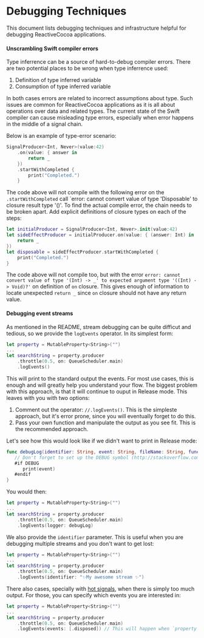 # Debugging Techniques

This document lists debugging techniques and infrastructure helpful for debugging ReactiveCocoa applications.

#### Unscrambling Swift compiler errors

Type inferrence can be a source of hard-to-debug compiler errors. There are two potential places to be wrong when type inferrence used:

1. Definition of type inferred variable
2. Consumption of type inferred variable

In both cases errors are related to incorrect assumptions about type. Such issues are common for ReactiveCocoa applications as it is all about operations over data and related types. The current state of the Swift compiler can cause misleading type errors, especially when error happens in the middle of a signal chain. 

Below is an example of type-error scenario:

```swift
SignalProducer<Int, Never>(value:42)
    .on(value: { answer in
        return _
    })
    .startWithCompleted {
        print("Completed.")
    }
```

The code above will not compile with the following error on the `.startWithCompleted` call `error: cannot convert value of type 'Disposable' to closure result type '()'. To find the actual compile error, the chain needs to be broken apart. Add explicit definitions of closure types on each of the steps:

```swift
let initialProducer = SignalProducer<Int, Never>.init(value:42)
let sideEffectProducer = initialProducer.on(value: { (answer: Int) in
    return _
})
let disposable = sideEffectProducer.startWithCompleted {
    print("Completed.")
}
```

The code above will not compile too, but with the error `error: cannot convert value of type '(Int) -> _' to expected argument type '((Int) -> Void)?'` on definition of `on` closure. This gives enough of information to locate unexpected `return _` since `on` closure should not have any return value.

#### Debugging event streams

As mentioned in the README, stream debugging can be quite difficut and tedious, so we provide the `logEvents` operator. In its  simplest form:

```swift
let property = MutableProperty<String>("")
...
let searchString = property.producer
    .throttle(0.5, on: QueueScheduler.main)
    .logEvents()
```

This will print to the standard output the events. For most use cases, this is enough and will greatly help you understand your flow. 
The biggest problem with this approach, is that it will continue to ouput in Release mode. This leaves with you with two options:

1. Comment out the operator: `//.logEvents()`. This is the simpleste approach, but it's error prone, since you will eventually forget to do this.
2. Pass your own function and manipulate the output as you see fit. This is the recommended approach.

Let's see how this would look like if we didn't want to print in Release mode:

```swift
func debugLog(identifier: String, event: String, fileName: String, functionName: String, lineNumber: Int) {
   // Don't forget to set up the DEBUG symbol (http://stackoverflow.com/a/24112024/491239)
   #if DEBUG
      print(event)
   #endif
}
```

You would then:

```swift
let property = MutableProperty<String>("")
...
let searchString = property.producer
    .throttle(0.5, on: QueueScheduler.main)
    .logEvents(logger: debugLog)
```

We also provide the `identifier` parameter. This is useful when you are debugging multiple streams and you don't want to get lost:

```swift
let property = MutableProperty<String>("")
...
let searchString = property.producer
    .throttle(0.5, on: QueueScheduler.main)
    .logEvents(identifier: "✨My awesome stream ✨")
```

There also cases, specially with [hot signals][Signal], when there is simply too much output. For those, you can specify which events you are interested in:

```swift
let property = MutableProperty<String>("")
...
let searchString = property.producer
    .throttle(0.5, on: QueueScheduler.main)
    .logEvents(events: [.disposed]) // This will happen when `property` is released
```

[Signal]: ../Sources/Signal.swift

